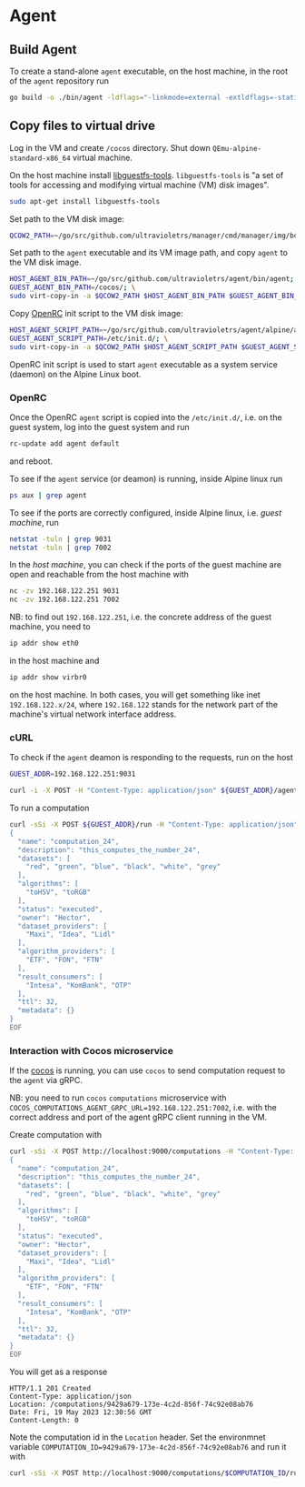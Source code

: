 # Agent

## Build Agent

To create a stand-alone `agent` executable, on the host machine, in the root of the `agent` repository run

```sh
go build -o ./bin/agent -ldflags="-linkmode=external -extldflags=-static -s -w" cmd/agent/main.go
```

## Copy files to virtual drive

Log in the VM and create `/cocos` directory. Shut down `QEmu-alpine-standard-x86_64` virtual machine. 

On the host machine install [libguestfs-tools](https://libguestfs.org/). `libguestfs-tools` is "a set of tools for accessing and modifying virtual machine (VM) disk images".

```sh
sudo apt-get install libguestfs-tools
```

Set path to the VM disk image:

```sh
QCOW2_PATH=~/go/src/github.com/ultravioletrs/manager/cmd/manager/img/boot.img
```

Set path to the `agent` executable and its VM image path, and copy `agent` to the VM disk image.

```sh
HOST_AGENT_BIN_PATH=~/go/src/github.com/ultravioletrs/agent/bin/agent; \
GUEST_AGENT_BIN_PATH=/cocos/; \
sudo virt-copy-in -a $QCOW2_PATH $HOST_AGENT_BIN_PATH $GUEST_AGENT_BIN_PATH
```

Copy [OpenRC](https://wiki.alpinelinux.org/wiki/OpenRC) init script to the VM disk image:

```sh
HOST_AGENT_SCRIPT_PATH=~/go/src/github.com/ultravioletrs/agent/alpine/agent; \
GUEST_AGENT_SCRIPT_PATH=/etc/init.d/; \
sudo virt-copy-in -a $QCOW2_PATH $HOST_AGENT_SCRIPT_PATH $GUEST_AGENT_SCRIPT_PATH
```

OpenRC init script is used to start `agent` executable as a system service (daemon) on the Alpine Linux boot. 

### OpenRC

Once the OpenRC `agent` script is copied into the `/etc/init.d/`, i.e. on the guest system, log into the guest system and run

```sh
rc-update add agent default
```

and reboot.

To see if the `agent` service (or deamon) is running, inside Alpine linux run

```sh
ps aux | grep agent
```

To see if the ports are correctly configured, inside Alpine linux, i.e. *guest machine*, run

```sh
netstat -tuln | grep 9031
netstat -tuln | grep 7002
```

In the *host machine*, you can check if the ports of the guest machine are open and reachable from the host machine with

```sh
nc -zv 192.168.122.251 9031
nc -zv 192.168.122.251 7002
```

NB: to find out `192.168.122.251`, i.e. the concrete address of the guest machine, you need to 

```sh
ip addr show eth0
```

in the host machine and

```sh
ip addr show virbr0
```

on the host machine. In both cases, you will get something like inet `192.168.122.x/24`, where `192.168.122` stands for the network part of the machine's virtual network interface address.

### cURL

To check if the `agent` deamon is responding to the requests, run on the host

```sh
GUEST_ADDR=192.168.122.251:9031
```

```sh
curl -i -X POST -H "Content-Type: application/json" ${GUEST_ADDR}/agent -d '{"secret":"secret"}'
```

To run a computation

```sh
curl -sSi -X POST ${GUEST_ADDR}/run -H "Content-Type: application/json" -d @- <<EOF 
{
  "name": "computation_24",
  "description": "this_computes_the_number_24",
  "datasets": [
    "red", "green", "blue", "black", "white", "grey"
  ],
  "algorithms": [
    "toHSV", "toRGB"
  ],
  "status": "executed",
  "owner": "Hector",
  "dataset_providers": [
    "Maxi", "Idea", "Lidl"
  ],
  "algorithm_providers": [
    "ETF", "FON", "FTN"
  ],
  "result_consumers": [
    "Intesa", "KomBank", "OTP"
  ],
  "ttl": 32,
  "metadata": {}
}
EOF
```

### Interaction with Cocos microservice

If the [cocos](https://github.com/ultravioletrs/cocos) is running, you can use `cocos` to send computation request to the `agent` via gRPC.

NB: you need to run `cocos` `computations` microservice with `COCOS_COMPUTATIONS_AGENT_GRPC_URL=192.168.122.251:7002`, i.e. with the correct address and port of the agent gRPC client running in the VM.

Create computation with

```sh
curl -sSi -X POST http://localhost:9000/computations -H "Content-Type: application/json" -d @- <<EOF
{
  "name": "computation_24",
  "description": "this_computes_the_number_24",
  "datasets": [
    "red", "green", "blue", "black", "white", "grey"
  ],
  "algorithms": [
    "toHSV", "toRGB"
  ],
  "status": "executed",
  "owner": "Hector",
  "dataset_providers": [
    "Maxi", "Idea", "Lidl"
  ],
  "algorithm_providers": [
    "ETF", "FON", "FTN"
  ],
  "result_consumers": [
    "Intesa", "KomBank", "OTP"
  ],
  "ttl": 32,
  "metadata": {}
}
EOF
```

You will get as a response

```
HTTP/1.1 201 Created
Content-Type: application/json
Location: /computations/9429a679-173e-4c2d-856f-74c92e08ab76
Date: Fri, 19 May 2023 12:30:56 GMT
Content-Length: 0
```

Note the computation id in the `Location` header. Set the environmnet variable `COMPUTATION_ID=9429a679-173e-4c2d-856f-74c92e08ab76` and run it with

```sh
curl -sSi -X POST http://localhost:9000/computations/$COMPUTATION_ID/run
```
